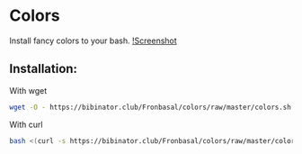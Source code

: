 # Colors
Install fancy colors to your bash.
[!Screenshot](screenshot.png)

## Installation:
With wget
```bash
wget -O - https://bibinator.club/Fronbasal/colors/raw/master/colors.sh | bash
```
With curl
```bash
bash <(curl -s https://bibinator.club/Fronbasal/colors/raw/master/colors.sh)
```
